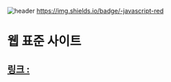 ![header](https://capsule-render.vercel.app/api?type=transparent&color=auto&height=200&section=header&text=WEB%20STANDARD&fontSize=30)
https://img.shields.io/badge/-javascript-red
# 웹 표준 사이트
## [링크 : ](http://wotjr294.dothome.co.kr/web/index.html)

